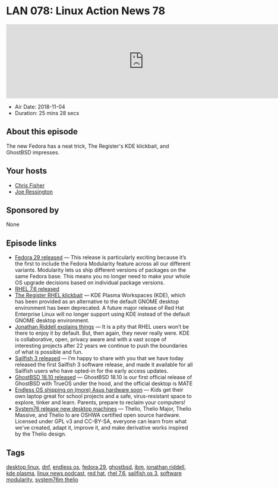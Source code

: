 # LAN 078: Linux Action News 78

<iframe src="https://player.fireside.fm/v2/DAcK9LdX+OWStrCiI?theme=dark" width="740" height="200" frameborder="0" scrolling="no"></iframe>

* Air Date: 2018-11-04
* Duration: 25 mins 28 secs

## About this episode

The new Fedora has a neat trick, The Register's KDE klickbait, and GhostBSD impresses. 

## Your hosts
* [Chris Fisher](https://linuxactionnews.com/hosts/chris)
* [Joe Ressington](https://linuxactionnews.com/hosts/joe)

## Sponsored by

None



## Episode links

  * [Fedora 29 released](https://fedoramagazine.org/announcing-fedora-29/ "Fedora 29 released") — This release is particularly exciting because it’s the first to include the Fedora Modularity feature across all our different variants. Modularity lets us ship different versions of packages on the same Fedora base. This means you no longer need to make your whole OS upgrade decisions based on individual package versions.
  * [RHEL 7.6 released](https://www.redhat.com/en/about/press-releases/red-hat-refines-hybrid-cloud-innovation-latest-version-world%E2%80%99s-leading-enterprise-linux-platform "RHEL 7.6 released")
  * [The Register RHEL klickbait](https://www.theregister.co.uk/2018/11/02/rhel_deprecates_kde/ "The Register RHEL klickbait") — KDE Plasma Workspaces (KDE), which has been provided as an alternative to the default GNOME desktop environment has been deprecated. A future major release of Red Hat Enterprise Linux will no longer support using KDE instead of the default GNOME desktop environment.
  * [Jonathan Riddell explains things](https://jriddell.org/2018/11/02/red-hat-and-kde/ "Jonathan Riddell explains things") — It is a pity that RHEL users won’t be there to enjoy it by default. But, then again, they never really were. KDE is collaborative, open, privacy aware and with a vast scope of interesting projects after 22 years we continue to push the boundaries of what is possible and fun.
  * [Sailfish 3 released](https://blog.jolla.com/sailfish3/ "Sailfish 3 released") — I’m happy to share with you that we have today released the first Sailfish 3 software release, and made it available for all Sailfish users who have opted-in for the early access updates.
  * [GhostBSD 18.10 released](https://www.ghostbsd.org/18.10_release_announcement "GhostBSD 18.10 released") — GhostBSD 18.10 is our first official release of GhostBSD with TrueOS under the hood, and the official desktop is MATE
  * [Endless OS shipping on (more) Asus hardware soon](https://hack-computer.com/ "Endless OS shipping on \(more\) Asus hardware soon") — Kids get their own laptop great for school projects and a safe, virus-resistant space to explore, tinker and learn. Parents, prepare to reclaim your computers! 
  * [System76 release new desktop machines](https://system76.com/desktops "System76 release new desktop machines") — Thelio, Thelio Major, Thelio Massive, and Thelio Io are OSHWA certified open source hardware. Licensed under GPL v3 and CC-BY-SA, everyone can learn from what we've created, adapt it, improve it, and make derivative works inspired by the Thelio design.



## Tags

[desktop linux](https://linuxactionnews.com/tags/desktop%20linux), [dnf](https://linuxactionnews.com/tags/dnf), [endless os](https://linuxactionnews.com/tags/endless%20os), [fedora 29](https://linuxactionnews.com/tags/fedora%2029), [ghostbsd](https://linuxactionnews.com/tags/ghostbsd), [ibm](https://linuxactionnews.com/tags/ibm), [jonathan riddell](https://linuxactionnews.com/tags/jonathan%20riddell), [kde plasma](https://linuxactionnews.com/tags/kde%20plasma), [linux news podcast](https://linuxactionnews.com/tags/linux%20news%20podcast), [red hat](https://linuxactionnews.com/tags/red%20hat), [rhel 7.6](https://linuxactionnews.com/tags/rhel%207.6), [sailfish os 3](https://linuxactionnews.com/tags/sailfish%20os%203), [software modularity](https://linuxactionnews.com/tags/software%20modularity), [system76m thelio](https://linuxactionnews.com/tags/system76m%20thelio)